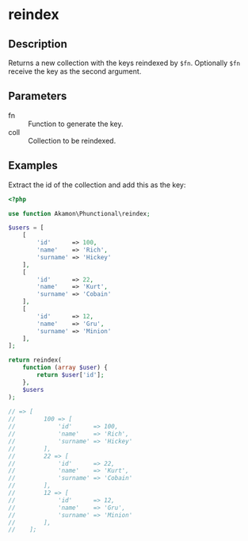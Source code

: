 # reindex

## Description
Returns a new collection with the keys reindexed by `$fn`.
Optionally `$fn` receive the key as the second argument.

## Parameters

<dl>
  <dt>fn</dt>
  <dd>Function to generate the key.</dd>

  <dt>coll</dt>
  <dd>Collection to be reindexed.</dd>
</dl>

## Examples

Extract the id of the collection and add this as the key:
```php
<?php

use function Akamon\Phunctional\reindex;

$users = [
    [
        'id'      => 100,
        'name'    => 'Rich',
        'surname' => 'Hickey'
    ],
    [
        'id'      => 22,
        'name'    => 'Kurt',
        'surname' => 'Cobain'
    ],
    [
        'id'      => 12,
        'name'    => 'Gru',
        'surname' => 'Minion'
    ],
];

return reindex(
    function (array $user) {
        return $user['id'];
    }, 
    $users
);
            
// => [
//        100 => [
//            'id'      => 100,
//            'name'    => 'Rich',
//            'surname' => 'Hickey'
//        ],
//        22 => [
//            'id'      => 22,
//            'name'    => 'Kurt',
//            'surname' => 'Cobain'
//        ],
//        12 => [
//            'id'      => 12,
//            'name'    => 'Gru',
//            'surname' => 'Minion'
//        ],
//    ];
```
